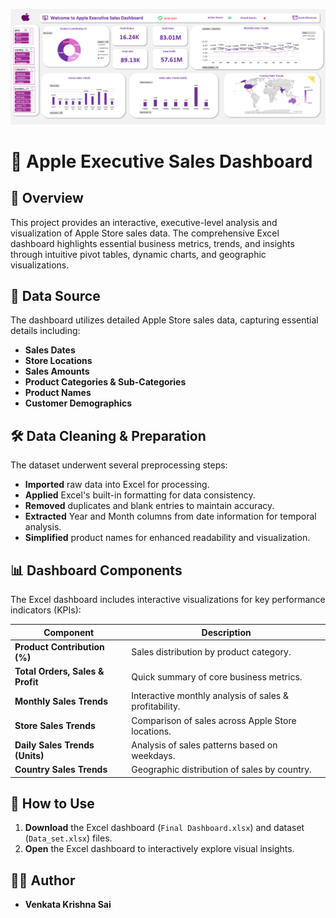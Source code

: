 
![Apple Sales Dashboard](Apple_Sales_Dashboard.png)

# 🍎 Apple Executive Sales Dashboard

## 📌 Overview
This project provides an interactive, executive-level analysis and visualization of Apple Store sales data. The comprehensive Excel dashboard highlights essential business metrics, trends, and insights through intuitive pivot tables, dynamic charts, and geographic visualizations.

## 📂 Data Source
The dashboard utilizes detailed Apple Store sales data, capturing essential details including:
- **Sales Dates**
- **Store Locations**
- **Sales Amounts**
- **Product Categories & Sub-Categories**
- **Product Names**
- **Customer Demographics**

## 🛠️ Data Cleaning & Preparation
The dataset underwent several preprocessing steps:
- **Imported** raw data into Excel for processing.
- **Applied** Excel's built-in formatting for data consistency.
- **Removed** duplicates and blank entries to maintain accuracy.
- **Extracted** Year and Month columns from date information for temporal analysis.
- **Simplified** product names for enhanced readability and visualization.

## 📊 Dashboard Components
The Excel dashboard includes interactive visualizations for key performance indicators (KPIs):

| Component                       | Description                                                   |
|---------------------------------|---------------------------------------------------------------|
| **Product Contribution (%)**    | Sales distribution by product category.                       |
| **Total Orders, Sales & Profit**| Quick summary of core business metrics.                       |
| **Monthly Sales Trends**        | Interactive monthly analysis of sales & profitability.        |
| **Store Sales Trends**          | Comparison of sales across Apple Store locations.             |
| **Daily Sales Trends (Units)**  | Analysis of sales patterns based on weekdays.                 |
| **Country Sales Trends**        | Geographic distribution of sales by country.                  |

## 🚀 How to Use
1. **Download** the Excel dashboard (`Final Dashboard.xlsx`) and dataset (`Data_set.xlsx`) files.
2. **Open** the Excel dashboard to interactively explore visual insights.

## 🙋‍♂️ Author
- **Venkata Krishna Sai**
